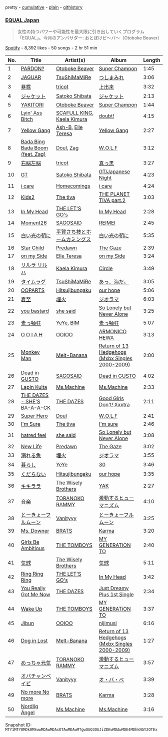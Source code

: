 pretty - [cumulative](/playlists/cumulative/37i9dQZF1DX2K2376Q0zTJ.md) - [plain](/playlists/plain/37i9dQZF1DX2K2376Q0zTJ) - [githistory](https://github.githistory.xyz/mackorone/spotify-playlist-archive/blob/main/playlists/plain/37i9dQZF1DX2K2376Q0zTJ)

### [EQUAL Japan](https://open.spotify.com/playlist/37i9dQZF1DX2K2376Q0zTJ)

> 女性の持つパワーや可能性を最大限に引き出していくプログラム「EQUAL」。今月のアンバサダー:  おとぼけビ〜バ〜（Otoboke Beaver）

[Spotify](https://open.spotify.com/user/spotify) - 8,392 likes - 50 songs - 2 hr 51 min

| No. | Title | Artist(s) | Album | Length |
|---|---|---|---|---|
| 1 | [PARDON?](https://open.spotify.com/track/0Cn3Rj7pulsMPBujBICy6F) | [Otoboke Beaver](https://open.spotify.com/artist/0HutkALC7kq2L8b9bnZUkq) | [Super Champon](https://open.spotify.com/album/5jMq8144QUTyhsSOAh8cTS) | 1:45 |
| 2 | [JAGUAR](https://open.spotify.com/track/5I2qilcGrxmO0GcYDdzLyA) | [TsuShiMaMiRe](https://open.spotify.com/artist/2sfE9wBQnqpFNgWZnL06fd) | [つしまみれ](https://open.spotify.com/album/0Ii7ok5vx3BDx42fXzlqqy) | 3:06 |
| 3 | [暴露](https://open.spotify.com/track/3F7zExjdme2xkTEbJWrwJ7) | [tricot](https://open.spotify.com/artist/5IKKS7LhpdlmMwqIagqf3f) | [上出来](https://open.spotify.com/album/1nUwhyn08TSd7Ibg6EWPmv) | 3:32 |
| 4 | [ジャケット](https://open.spotify.com/track/66nvGhcBExPO0Brttg7AYX) | [Satoko Shibata](https://open.spotify.com/artist/4RaaBbyl7DzAmfkjGiyUGU) | [ジャケット](https://open.spotify.com/album/1DQNzLfmkDI7UOcZ45GV01) | 2:13 |
| 5 | [YAKITORI](https://open.spotify.com/track/2KLZ5Q7BthNOqAezv9VdkF) | [Otoboke Beaver](https://open.spotify.com/artist/0HutkALC7kq2L8b9bnZUkq) | [Super Champon](https://open.spotify.com/album/5jMq8144QUTyhsSOAh8cTS) | 1:44 |
| 6 | [Lyin' Ass Bitch](https://open.spotify.com/track/2OaRpaOjDXXrExzWADia0L) | [SCAFULL KING](https://open.spotify.com/artist/2tIt3Fx2TGWQqdz6uyDHmS), [Kaela Kimura](https://open.spotify.com/artist/56Eer6ASRcE4aJHJwejTuN) | [doubt!](https://open.spotify.com/album/2cGhirXNELjlW5NhPBxdSp) | 4:15 |
| 7 | [Yellow Gang](https://open.spotify.com/track/5QBrOei7ufS1YKeDCj1z2g) | [Ash\-B](https://open.spotify.com/artist/78l5b6jXVHHTrRCzSx1ku4), [Elle Teresa](https://open.spotify.com/artist/3eP3EbQEnina3kh1UTNvbj) | [Yellow Gang](https://open.spotify.com/album/5GbM16ZUU3LKQrJpwXnAPH) | 2:27 |
| 8 | [Bada Bing Bada Boom \(feat\. Zag\)](https://open.spotify.com/track/3Yx7XmyG2eUk7cYbmmPlgl) | [Doul](https://open.spotify.com/artist/6iCB8Oh5qNCfMM6Bjn3bOf), [Zag](https://open.spotify.com/artist/0K0shHKytYy0r1v29fK719) | [W.O.L.F](https://open.spotify.com/album/0r1Yl2QyFlTSsGIcxM26bV) | 3:12 |
| 9 | [右脳左脳](https://open.spotify.com/track/0cjpO4MpFvVip20B01VqF9) | [tricot](https://open.spotify.com/artist/5IKKS7LhpdlmMwqIagqf3f) | [真っ黒](https://open.spotify.com/album/5doNaJuxzyiybQV0YswLBv) | 3:27 |
| 10 | [GT](https://open.spotify.com/track/2c71vhcvyCXpIos83Jtrft) | [Satoko Shibata](https://open.spotify.com/artist/4RaaBbyl7DzAmfkjGiyUGU) | [GT/Japanese Night](https://open.spotify.com/album/4qVI2gpsoFOZwxvEs8Aq2u) | 4:23 |
| 11 | [i care](https://open.spotify.com/track/0IBP1gSpcGwj5ohApd2gqa) | [Homecomings](https://open.spotify.com/artist/3iyF2P8al32bYI6e3YF56K) | [i care](https://open.spotify.com/album/31CPw73XmVhdQJzjkZrNMD) | 4:24 |
| 12 | [Kids2](https://open.spotify.com/track/2qhZegXSHn7So0uNlhZF8O) | [The tiva](https://open.spotify.com/artist/4QAZydJKmIPBmDHwqp1k6s) | [THE PLANET TIVA part.2](https://open.spotify.com/album/6fsspfvEBmx5RUKsfTRsAf) | 3:03 |
| 13 | [In My Head](https://open.spotify.com/track/2dzL4vLcb8uGjP8YoskjfO) | [THE LET'S GO's](https://open.spotify.com/artist/6taxB6tZsn4SxvlmPjfmXz) | [In My Head](https://open.spotify.com/album/58yZDJ4mn5BuEFZuBkSHB8) | 2:28 |
| 14 | [Moment26](https://open.spotify.com/track/0EgDnc3kNytxdGCubI5ysi) | [SAGOSAID](https://open.spotify.com/artist/63ojIZR5KasJ1PaouPVdsD) | [REIMEI](https://open.spotify.com/album/5kKCwtofiTJiEEPpUWKhGa) | 2:45 |
| 15 | [白い光の朝に](https://open.spotify.com/track/1MzStPTZkewGb7V62h3oJ0) | [平賀さち枝とホームカミングス](https://open.spotify.com/artist/7daXqgLPvrwcojJhQW8sbz) | [白い光の朝に](https://open.spotify.com/album/53dr8vL5ohKyBCpVmNGL9C) | 5:35 |
| 16 | [Star Child](https://open.spotify.com/track/7snaljgkXTmXVjDH1IbaR4) | [Predawn](https://open.spotify.com/artist/7nK2GWw6SsLKb5OgEcfbF5) | [The Gaze](https://open.spotify.com/album/7Cd4KJlQfeCEATCK92SswJ) | 2:39 |
| 17 | [on my Side](https://open.spotify.com/track/77XGISIFuoGSCHnmfK72iA) | [Elle Teresa](https://open.spotify.com/artist/3eP3EbQEnina3kh1UTNvbj) | [on my Side](https://open.spotify.com/album/6akYERAOFyOAh6lyyT1dID) | 3:24 |
| 18 | [リルラ リルハ](https://open.spotify.com/track/7KbJQTkQbhgaKYOEQGLfvR) | [Kaela Kimura](https://open.spotify.com/artist/56Eer6ASRcE4aJHJwejTuN) | [Circle](https://open.spotify.com/album/6lxr3r1SzUXjPaSi6b31XV) | 3:49 |
| 19 | [タイムラグ](https://open.spotify.com/track/5lWXtNrMkgiSCpWDaHbnM4) | [TsuShiMaMiRe](https://open.spotify.com/artist/2sfE9wBQnqpFNgWZnL06fd) | [あっ、海だ。](https://open.spotify.com/album/27SEePjKnhB08VAIPHzz6T) | 3:05 |
| 20 | [OOPARTS](https://open.spotify.com/track/2WxK04UTeg0ZkYWaw5DLdm) | [Hitsujibungaku](https://open.spotify.com/artist/6S8w5rLsEwjN21jQeRES0n) | [our hope](https://open.spotify.com/album/1ONQrLL5EaVJd34qsM21id) | 5:06 |
| 21 | [夏至](https://open.spotify.com/track/37sPoDzMPZJTlqSaD1IQI7) | [埋火](https://open.spotify.com/artist/60UwLyHzwEJm7poQtLdKU9) | [ジオラマ](https://open.spotify.com/album/0aNJas8YcFTDplk2nA19YN) | 6:03 |
| 22 | [you bastard](https://open.spotify.com/track/3voUfQqArfzEADfzmIEitr) | [she said](https://open.spotify.com/artist/0xGBwDsVk0dHcZxcm7W0iD) | [So Lonely but Never Alone](https://open.spotify.com/album/037ZxpDnCVa97IpulxhlS2) | 3:25 |
| 23 | [素っ頓狂](https://open.spotify.com/track/4lPHtRs5tCsfhY1AzJJ1aw) | [YeYe](https://open.spotify.com/artist/2YUe21UG1hJsuhy9E3bzxp), [BIM](https://open.spotify.com/artist/704gz1q9ieRxZfTkhPlZGG) | [素っ頓狂](https://open.spotify.com/album/16TMPgNd10gTmWUH3Q7ycf) | 5:07 |
| 24 | [O O I A H](https://open.spotify.com/track/5bFIG2CDDg8rZWGnG524Ns) | [OOIOO](https://open.spotify.com/artist/1XuQeR4sDsrX9gO2gtRQwe) | [ARMONICO HEWA](https://open.spotify.com/album/5ppaqpVAczqz2M7TBGsc7M) | 3:13 |
| 25 | [Monkey Man](https://open.spotify.com/track/1JAhWQoNo16uuxAudWs9ZY) | [Melt\-Banana](https://open.spotify.com/artist/1aDpQ3bo57IlYWmsG5sdlp) | [Return of 13 Hedgehogs \(Mxbx Singles 2000\-2009\)](https://open.spotify.com/album/5HOq417LBZ77SUNTxxOIwz) | 2:00 |
| 26 | [Dead in GUSTO](https://open.spotify.com/track/1P1h2W0VovGgrjf2izzaL0) | [SAGOSAID](https://open.spotify.com/artist/63ojIZR5KasJ1PaouPVdsD) | [Dead in GUSTO](https://open.spotify.com/album/5O9kFuuuE7LLPe4WsgDZkW) | 4:02 |
| 27 | [Lapin Kulta](https://open.spotify.com/track/4A3kXm9wUlhFDtrJEewdub) | [Ms.Machine](https://open.spotify.com/artist/1yQ3avKs2mL4Qjd1nakH3z) | [Ms.Machine](https://open.spotify.com/album/7Dxr6lvnj2A1LsN9qfv9gG) | 2:33 |
| 28 | [THE DAZES \- SHE'S BA\-A\-A\-CK](https://open.spotify.com/track/2o7aX230Cp2xHw43QgCMiP) | [THE DAZES](https://open.spotify.com/artist/186wkyL2qSoGqaVVQMRoR4) | [Good Girls Don't! Xxxtra](https://open.spotify.com/album/1be8R5hPbwsRSuEkHZqbiO) | 2:11 |
| 29 | [Super Hero](https://open.spotify.com/track/67RJETSrlV4PnwSwpKSVfb) | [Doul](https://open.spotify.com/artist/6iCB8Oh5qNCfMM6Bjn3bOf) | [W.O.L.F](https://open.spotify.com/album/0r1Yl2QyFlTSsGIcxM26bV) | 2:41 |
| 30 | [I'm Sure](https://open.spotify.com/track/5du5ogPoLZjOBHxyrSCEHL) | [The tiva](https://open.spotify.com/artist/4QAZydJKmIPBmDHwqp1k6s) | [I'm sure](https://open.spotify.com/album/7jJlrOPsCrLHoZvZ0eVrcn) | 2:46 |
| 31 | [hatred feel](https://open.spotify.com/track/19PcleRjgt50LOpnxqpbny) | [she said](https://open.spotify.com/artist/0xGBwDsVk0dHcZxcm7W0iD) | [So Lonely but Never Alone](https://open.spotify.com/album/037ZxpDnCVa97IpulxhlS2) | 3:08 |
| 32 | [New Life](https://open.spotify.com/track/43zplBE5qEz3VKiye8dv6b) | [Predawn](https://open.spotify.com/artist/7nK2GWw6SsLKb5OgEcfbF5) | [The Gaze](https://open.spotify.com/album/7Cd4KJlQfeCEATCK92SswJ) | 3:02 |
| 33 | [溺れる魚](https://open.spotify.com/track/478GUJPpgncuUrOZCKoFK5) | [埋火](https://open.spotify.com/artist/60UwLyHzwEJm7poQtLdKU9) | [ジオラマ](https://open.spotify.com/album/0aNJas8YcFTDplk2nA19YN) | 3:55 |
| 34 | [暮らし](https://open.spotify.com/track/4EZFjOvC1K4FSp8eE9jJ6y) | [YeYe](https://open.spotify.com/artist/2YUe21UG1hJsuhy9E3bzxp) | [30](https://open.spotify.com/album/2jLW6hotupsiBBIKXlOBFR) | 3:46 |
| 35 | [くだらない](https://open.spotify.com/track/2FxcF1q8xgGUEJkKC0lla1) | [Hitsujibungaku](https://open.spotify.com/artist/6S8w5rLsEwjN21jQeRES0n) | [our hope](https://open.spotify.com/album/1ONQrLL5EaVJd34qsM21id) | 3:35 |
| 36 | [キキララ](https://open.spotify.com/track/36nI28RPalpBxUhqZqJ7Qw) | [The Wisely Brothers](https://open.spotify.com/artist/11Cpz0a2etAGYbvCW6xLmb) | [YAK](https://open.spotify.com/album/007fEZs1LJPnMz1OcdNX0e) | 2:27 |
| 37 | [音楽](https://open.spotify.com/track/2Z6TsvlPvuLi0ZPnHs7sFE) | [TORANOKO RAMMY](https://open.spotify.com/artist/77tcnTtHAaClqBxk5PC0LA) | [激動するヒューマニズム](https://open.spotify.com/album/3Whjq9TxI9RvWGrWzh9I6o) | 4:10 |
| 38 | [とーきょーフルムーン](https://open.spotify.com/track/4TCiUU1mRqNw1RYWJFLhWY) | [Vanityyy](https://open.spotify.com/artist/3InEerpxsyKDUBGTP6qQ8u) | [とーきょーフルムーン](https://open.spotify.com/album/4EOX5Wh1Q7AmGC7PC134Uj) | 3:25 |
| 39 | [Ms\. Downer](https://open.spotify.com/track/1KKfTJlbKsWtoTKqHJoLO8) | [BRATS](https://open.spotify.com/artist/55kovkxA0XhUU2Wc4zpJtt) | [Karma](https://open.spotify.com/album/7BBWXPtvWrmxrizuxILIUp) | 3:20 |
| 40 | [Girls Be Ambitious](https://open.spotify.com/track/7hjnrrWwMnpOWZPwp2BhqF) | [THE TOMBOYS](https://open.spotify.com/artist/0BxA6yATaPwCIvbvXxyGAy) | [MY GENERATiON TO](https://open.spotify.com/album/778laxzkn6z5aXZBIejED3) | 2:40 |
| 41 | [気球](https://open.spotify.com/track/2LHV3PJJW3hUeAfVuf3RlU) | [The Wisely Brothers](https://open.spotify.com/artist/11Cpz0a2etAGYbvCW6xLmb) | [気球](https://open.spotify.com/album/0CPMUCJBpeLsuwqJiero8o) | 5:11 |
| 42 | [Ring Ring Ring](https://open.spotify.com/track/3tTiyiBF0TcHHZoOWlYRmi) | [THE LET'S GO's](https://open.spotify.com/artist/6taxB6tZsn4SxvlmPjfmXz) | [In My Head](https://open.spotify.com/album/58yZDJ4mn5BuEFZuBkSHB8) | 3:42 |
| 43 | [You Really Got Me Now](https://open.spotify.com/track/3SLtpntd4bHK0hXLiUA9lZ) | [THE DAZES](https://open.spotify.com/artist/186wkyL2qSoGqaVVQMRoR4) | [Just Dreamy Plus 1st Single](https://open.spotify.com/album/72MbWcvBLQiFxWNKZeGNLS) | 2:34 |
| 44 | [Wake Up](https://open.spotify.com/track/5HH563liZFqyxLwtdnVdXO) | [THE TOMBOYS](https://open.spotify.com/artist/0BxA6yATaPwCIvbvXxyGAy) | [MY GENERATiON TO](https://open.spotify.com/album/778laxzkn6z5aXZBIejED3) | 3:37 |
| 45 | [Jibun](https://open.spotify.com/track/08mSqGMF4C6jJxfHl0oWiK) | [OOIOO](https://open.spotify.com/artist/1XuQeR4sDsrX9gO2gtRQwe) | [nijimusi](https://open.spotify.com/album/5kxX7WRwDfA46zd0nFxgsK) | 6:16 |
| 46 | [Dog in Lost](https://open.spotify.com/track/0FtkD6YrVGC9sk5awsEwO7) | [Melt\-Banana](https://open.spotify.com/artist/1aDpQ3bo57IlYWmsG5sdlp) | [Return of 13 Hedgehogs \(Mxbx Singles 2000\-2009\)](https://open.spotify.com/album/5HOq417LBZ77SUNTxxOIwz) | 1:27 |
| 47 | [めっちゃ元気](https://open.spotify.com/track/4rtYHPni9yhUFuNkYGAKpA) | [TORANOKO RAMMY](https://open.spotify.com/artist/77tcnTtHAaClqBxk5PC0LA) | [激動するヒューマニズム](https://open.spotify.com/album/3Whjq9TxI9RvWGrWzh9I6o) | 3:57 |
| 48 | [オバチャンベイビ](https://open.spotify.com/track/2AOf5ORRzqQQ7QJrptQKhX) | [Vanityyy](https://open.spotify.com/artist/3InEerpxsyKDUBGTP6qQ8u) | [オ・バ・ベ](https://open.spotify.com/album/4e6R6zBBnY0llGW6oDS3Fc) | 3:39 |
| 49 | [No more No more](https://open.spotify.com/track/3dLylG4rzvjgI9eLbFblAy) | [BRATS](https://open.spotify.com/artist/55kovkxA0XhUU2Wc4zpJtt) | [Karma](https://open.spotify.com/album/7BBWXPtvWrmxrizuxILIUp) | 3:28 |
| 50 | [Nordlig Ängel](https://open.spotify.com/track/616YAMVIXOnIvhqCOnBVMJ) | [Ms.Machine](https://open.spotify.com/artist/1yQ3avKs2mL4Qjd1nakH3z) | [Ms.Machine](https://open.spotify.com/album/7Dxr6lvnj2A1LsN9qfv9gG) | 3:16 |

Snapshot ID: `MTY1MTY0MDk0MSwwMDAwMDAxOTAwMDAwMTgwOGQ3OGJiZDEwMDAwMDE4MDhkNGY2OTEx`
